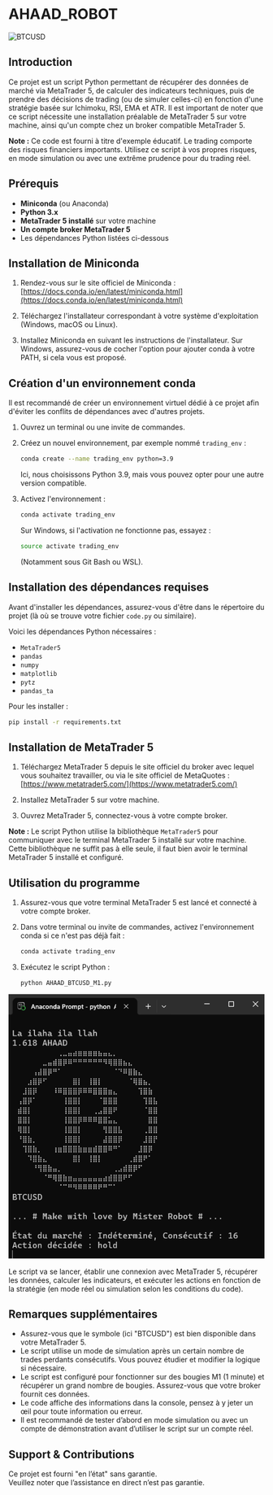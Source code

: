 # AHAAD_ROBOT 
<img src="BTCUSD.ico" alt="BTCUSD" width="750" height="750" />

## Introduction

Ce projet est un script Python permettant de récupérer des données de marché via MetaTrader 5, de calculer des indicateurs techniques, puis de prendre des décisions de trading (ou de simuler celles-ci) en fonction d'une stratégie basée sur Ichimoku, RSI, EMA et ATR. Il est important de noter que ce script nécessite une installation préalable de MetaTrader 5 sur votre machine, ainsi qu'un compte chez un broker compatible MetaTrader 5.

**Note :** Ce code est fourni à titre d'exemple éducatif. Le trading comporte des risques financiers importants. Utilisez ce script à vos propres risques, en mode simulation ou avec une extrême prudence pour du trading réel.

## Prérequis

- **Miniconda** (ou Anaconda)
- **Python 3.x**
- **MetaTrader 5 installé** sur votre machine
- **Un compte broker MetaTrader 5**
- Les dépendances Python listées ci-dessous

## Installation de Miniconda

1. Rendez-vous sur le site officiel de Miniconda :  
   [https://docs.conda.io/en/latest/miniconda.html](https://docs.conda.io/en/latest/miniconda.html)

2. Téléchargez l'installateur correspondant à votre système d'exploitation (Windows, macOS ou Linux).

3. Installez Miniconda en suivant les instructions de l'installateur. Sur Windows, assurez-vous de cocher l'option pour ajouter conda à votre PATH, si cela vous est proposé.

## Création d'un environnement conda

Il est recommandé de créer un environnement virtuel dédié à ce projet afin d'éviter les conflits de dépendances avec d'autres projets.

1. Ouvrez un terminal ou une invite de commandes.
2. Créez un nouvel environnement, par exemple nommé `trading_env` :

   ```bash
   conda create --name trading_env python=3.9
   ```

   Ici, nous choisissons Python 3.9, mais vous pouvez opter pour une autre version compatible.

3. Activez l'environnement :

   ```bash
   conda activate trading_env
   ```

   Sur Windows, si l'activation ne fonctionne pas, essayez :
   
   ```bash
   source activate trading_env
   ```
   
   (Notamment sous Git Bash ou WSL).

## Installation des dépendances requises

Avant d'installer les dépendances, assurez-vous d'être dans le répertoire du projet (là où se trouve votre fichier `code.py` ou similaire).

Voici les dépendances Python nécessaires :

- `MetaTrader5`
- `pandas`
- `numpy`
- `matplotlib`
- `pytz`
- `pandas_ta`

Pour les installer :

```bash
pip install -r requirements.txt
```

## Installation de MetaTrader 5

1. Téléchargez MetaTrader 5 depuis le site officiel du broker avec lequel vous souhaitez travailler, ou via le site officiel de MetaQuotes :
   [https://www.metatrader5.com/](https://www.metatrader5.com/)

2. Installez MetaTrader 5 sur votre machine.

3. Ouvrez MetaTrader 5, connectez-vous à votre compte broker.

**Note :** Le script Python utilise la bibliothèque `MetaTrader5` pour communiquer avec le terminal MetaTrader 5 installé sur votre machine. Cette bibliothèque ne suffit pas à elle seule, il faut bien avoir le terminal MetaTrader 5 installé et configuré.

## Utilisation du programme

1. Assurez-vous que votre terminal MetaTrader 5 est lancé et connecté à votre compte broker.

2. Dans votre terminal ou invite de commandes, activez l'environnement conda si ce n'est pas déjà fait :

   ```bash
   conda activate trading_env
   ```

3. Exécutez le script Python :

   ```bash
   python AHAAD_BTCUSD_M1.py
   ```
![AHAAD](ahaad.png)

Le script va se lancer, établir une connexion avec MetaTrader 5, récupérer les données, calculer les indicateurs, et exécuter les actions en fonction de la stratégie (en mode réel ou simulation selon les conditions du code).

## Remarques supplémentaires

- Assurez-vous que le symbole (ici "BTCUSD") est bien disponible dans votre MetaTrader 5.
- Le script utilise un mode de simulation après un certain nombre de trades perdants consécutifs. Vous pouvez étudier et modifier la logique si nécessaire.
- Le script est configuré pour fonctionner sur des bougies M1 (1 minute) et récupérer un grand nombre de bougies. Assurez-vous que votre broker fournit ces données.
- Le code affiche des informations dans la console, pensez à y jeter un œil pour toute information ou erreur.
- Il est recommandé de tester d’abord en mode simulation ou avec un compte de démonstration avant d’utiliser le script sur un compte réel.

## Support & Contributions

Ce projet est fourni "en l’état" sans garantie.  
Veuillez noter que l’assistance en direct n’est pas garantie.
